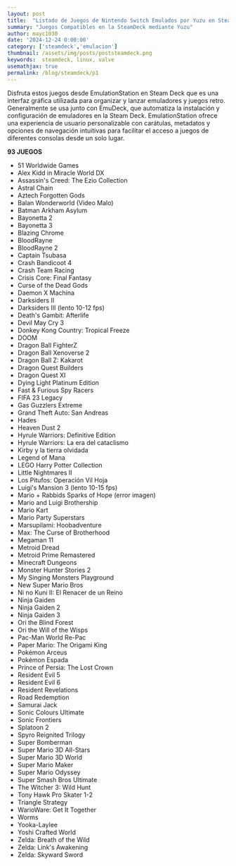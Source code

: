 ```yaml
---
layout: post
title:  "Listado de Juegos de Nintendo Switch Emulados por Yuzu en SteamDeck"
summary: "Juegos Compatibles en la SteamDeck mediante Yuzu"
author: mayc1030
date: '2024-12-24 0:00:00'
category: ['steamdeck','emulacion']
thumbnail: /assets/img/posts/poststeamdeck.png
keywords:  steamdeck, linux, valve
usemathjax: true
permalink: /blog/steamdeck/p1
---
```

Disfruta estos juegos desde EmulationStation en Steam Deck que es una interfaz gráfica utilizada para organizar y lanzar emuladores y juegos retro. Generalmente se usa junto con EmuDeck, que automatiza la instalación y configuración de emuladores en la Steam Deck. EmulationStation ofrece una experiencia de usuario personalizable con carátulas, metadatos y opciones de navegación intuitivas para facilitar el acceso a juegos de diferentes consolas desde un solo lugar.

**93 JUEGOS**

- 51 Worldwide Games  
- Alex Kidd in Miracle World DX  
- Assassin's Creed: The Ezio Collection  
- Astral Chain  
- Aztech Forgotten Gods  
- Balan Wonderworld (Video Malo)  
- Batman Arkham Asylum  
- Bayonetta 2  
- Bayonetta 3  
- Blazing Chrome  
- BloodRayne  
- BloodRayne 2  
- Captain Tsubasa  
- Crash Bandicoot 4  
- Crash Team Racing  
- Crisis Core: Final Fantasy  
- Curse of the Dead Gods  
- Daemon X Machina  
- Darksiders II  
- Darksiders III (lento 10-12 fps)  
- Death's Gambit: Afterlife  
- Devil May Cry 3  
- Donkey Kong Country: Tropical Freeze  
- DOOM  
- Dragon Ball FighterZ  
- Dragon Ball Xenoverse 2  
- Dragon Ball Z: Kakarot  
- Dragon Quest Builders  
- Dragon Quest XI  
- Dying Light Platinum Edition  
- Fast & Furious Spy Racers  
- FIFA 23 Legacy  
- Gas Guzzlers Extreme  
- Grand Theft Auto: San Andreas  
- Hades  
- Heaven Dust 2  
- Hyrule Warriors: Definitive Edition  
- Hyrule Warriors: La era del cataclismo  
- Kirby y la tierra olvidada  
- Legend of Mana  
- LEGO Harry Potter Collection  
- Little Nightmares II  
- Los Pitufos: Operación Vil Hoja  
- Luigi's Mansion 3 (lento 10-15 fps)  
- Mario + Rabbids Sparks of Hope (error imagen)  
- Mario and Luigi Brothership  
- Mario Kart  
- Mario Party Superstars  
- Marsupilami: Hoobadventure  
- Max: The Curse of Brotherhood  
- Megaman 11  
- Metroid Dread  
- Metroid Prime Remastered  
- Minecraft Dungeons  
- Monster Hunter Stories 2  
- My Singing Monsters Playground  
- New Super Mario Bros  
- Ni no Kuni II: El Renacer de un Reino  
- Ninja Gaiden  
- Ninja Gaiden 2  
- Ninja Gaiden 3  
- Ori the Blind Forest  
- Ori the Will of the Wisps  
- Pac-Man World Re-Pac  
- Paper Mario: The Origami King  
- Pokémon Arceus  
- Pokémon Espada  
- Prince of Persia: The Lost Crown 
- Resident Evil 5   
- Resident Evil 6  
- Resident Revelations  
- Road Redemption  
- Samurai Jack  
- Sonic Colours Ultimate  
- Sonic Frontiers  
- Splatoon 2  
- Spyro Reignited Trilogy  
- Super Bomberman  
- Super Mario 3D All-Stars  
- Super Mario 3D World  
- Super Mario Maker  
- Super Mario Odyssey  
- Super Smash Bros Ultimate  
- The Witcher 3: Wild Hunt  
- Tony Hawk Pro Skater 1-2  
- Triangle Strategy  
- WarioWare: Get It Together  
- Worms  
- Yooka-Laylee  
- Yoshi Crafted World  
- Zelda: Breath of the Wild  
- Zelda: Link's Awakening  
- Zelda: Skyward Sword  







